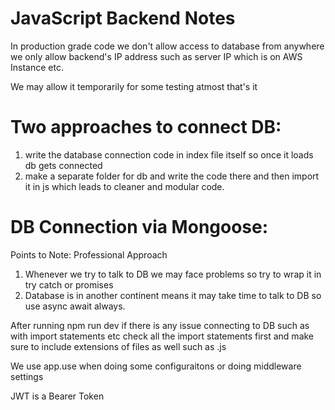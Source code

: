 # JavaScript Backend Notes

In production grade code we don't allow access to database from anywhere we only allow backend's IP address such as server IP which is on AWS Instance etc. 

We may allow it temporarily for some testing atmost that's it

# Two approaches to connect DB:
1. write the database connection code in index file itself so once it loads db gets connected
2. make a separate folder for db and write the code there and then import it in js which leads to cleaner and modular code.

# DB Connection via Mongoose:

Points to Note: Professional Approach
1. Whenever we try to talk to DB we may face problems so try to wrap it in try catch or promises
2. Database is in another continent means it may take time to talk to DB so use async await always.

After running npm run dev if there is any issue connecting to DB such as with import statements etc check all the import statements first and make sure to include extensions of files as well such as .js

We use app.use when doing some configuraitons or doing middleware settings        

JWT is a Bearer Token